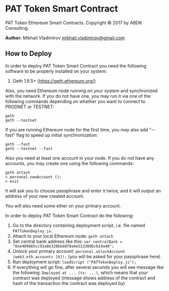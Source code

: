 # PAT Token Smart Contract #

PAT Token Ethereum Smart Contracts.  Copyright © 2017 by ABDK Consulting.

**Author:** Mikhail Vladimirov <mikhail.vladimirov@gmail.com>

## How to Deploy ##

In order to deploy PAT Token Smart Contract you need the following software
to be properly installed on your system:

1. Geth 1.6.5+ (https://geth.ethereum.org/)

Also, you need Ethereum node running on your system and synchronized with the
network.  If you do not have one, you may run it via one of the following
commands depending on whether you want to connect to PRODNET or TESTNET:

    geth
    geth --testnet

If you are running Ethereum node for the first time, you may also add "--fast"
flag to speed up initial synchronization:

    geth --fast
    geth --testnet --fast

Also you need at least one account in your node.  If you do not have any
accounts, you may create one using the following commands:

    geth attach
    > personal.newAccount ();
    > exit

It will ask you to choose passphrase and enter it twice, and it will output an
address of your new created account.

You will also need some ether on your primary account.

In order to deploy PAT Token Smart Contract do the following:

1. Go to the directory containing deployment script, i.e. file named
   `PATTokenDeploy.js`.
2. Attach to your local Ethereum node: `geth attach`
3. Set central bank address like this:
   `var centralBank = "0xe489665cc93a8e3286bdd70a4e513360bcb14a48";`
4. Unlock your primary account:
   `personal.unlockAccount (web3.eth.accounts [0]);` (you will be
   asked for your passphrase here)
5. Run deployment script: `loadScript ("PATTokenDeploy.js");`
6. If everything will go fine, after several seconds you will see message like
   the following: `Deployed at ... (tx: ...)`,
   which means that your contract was deployed (message shows address of the
   contract and hash of the transaction the contract was deployed by)
